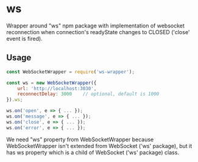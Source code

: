 # ws

Wrapper around "ws" npm package with implementation of websocket reconnection when connection's readyState changes to CLOSED ('close' event is fired).

## Usage

```javascript
const WebSocketWrapper = require('ws-wrapper');

const ws = new WebSocketWrapper({
    url: 'http://localhost:3030',
    reconnectDelay: 3000    // optional, default is 1000
}).ws;

ws.on('open', e => { ... });
ws.on('message', e => { ... });
ws.on('close', e => { ... });
ws.on('error', e => { ... });
```

We need "ws" property from WebSocketWrapper because WebSocketWrapper isn't extended from WebSocket ('ws' package), but it has ws property which is a child of WebSocket ('ws' package) class.
